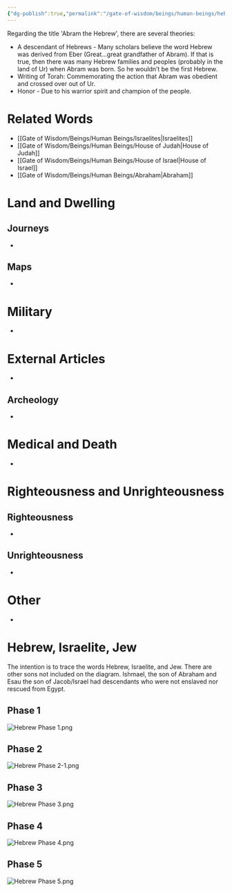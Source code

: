```yaml
---
{"dg-publish":true,"permalink":"/gate-of-wisdom/beings/human-beings/hebrew/","tags":["#GateWisdom","#Being","#HumanBeing","#H"]}
---
```



Regarding the title 'Abram the Hebrew', there are several theories:

- A descendant of Hebrews - Many scholars believe the word Hebrew was derived from Eber (Great…great grandfather of Abram). If that is true, then there was many Hebrew families and peoples (probably in the land of Ur) when Abram was born.  So he wouldn’t be the first Hebrew.
- Writing of Torah: Commemorating the action that Abram was obedient and crossed over out of Ur. 
-  Honor - Due to his warrior spirit and champion of the people.

# Related Words
- [[Gate of Wisdom/Beings/Human Beings/Israelites\|Israelites]]
- [[Gate of Wisdom/Beings/Human Beings/House of Judah\|House of Judah]]
- [[Gate of Wisdom/Beings/Human Beings/House of Israel\|House of Israel]]
- [[Gate of Wisdom/Beings/Human Beings/Abraham\|Abraham]]
# Land and Dwelling
## Journeys
- 

## Maps
- 

# Military
- 

# External Articles
- 

## Archeology
- 

# Medical and Death
- 

# Righteousness and Unrighteousness
## Righteousness
- 

## Unrighteousness
- 

# Other
- 


# Hebrew, Israelite, Jew

The intention is to trace the words Hebrew, Israelite, and Jew. There are other sons not included on the diagram. Ishmael, the son of Abraham and Esau the son of Jacob/Israel had descendants who were not enslaved nor rescued from Egypt.
## Phase 1

![Hebrew Phase 1.png](/img/user/Assets/attachments/Hebrew%20Phase%201.png)

## Phase 2

![Hebrew Phase 2-1.png](/img/user/Assets/attachments/Hebrew%20Phase%202-1.png)

## Phase 3

![Hebrew Phase 3.png](/img/user/Assets/attachments/Hebrew%20Phase%203.png)

## Phase 4

![Hebrew Phase 4.png](/img/user/Assets/attachments/Hebrew%20Phase%204.png)

## Phase 5

![Hebrew Phase 5.png](/img/user/Assets/attachments/Hebrew%20Phase%205.png)

